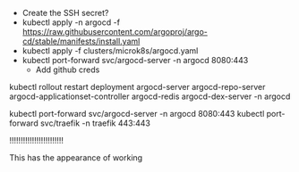 * Create the SSH secret?
* kubectl apply -n argocd -f https://raw.githubusercontent.com/argoproj/argo-cd/stable/manifests/install.yaml
* kubectl apply -f clusters/microk8s/argocd.yaml
* kubectl port-forward svc/argocd-server -n argocd 8080:443
    * Add github creds





kubectl rollout restart deployment argocd-server argocd-repo-server argocd-applicationset-controller argocd-redis argocd-dex-server -n argocd

kubectl port-forward svc/argocd-server -n argocd 8080:443
kubectl port-forward svc/traefik -n traefik 443:443

!!!!!!!!!!!!!!!!!!!!!!!!

This has the appearance of working

